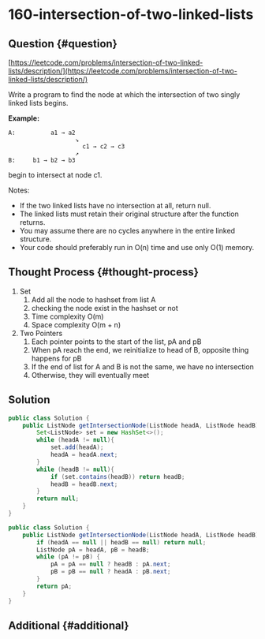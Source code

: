 # 160-intersection-of-two-linked-lists

## Question {#question}

[https://leetcode.com/problems/intersection-of-two-linked-lists/description/](https://leetcode.com/problems/intersection-of-two-linked-lists/description/)

Write a program to find the node at which the intersection of two singly linked lists begins.

**Example:**

```text
A:          a1 → a2
                   ↘
                     c1 → c2 → c3
                   ↗            
B:     b1 → b2 → b3
```

begin to intersect at node c1.

Notes:

* If the two linked lists have no intersection at all, return null.
* The linked lists must retain their original structure after the function returns.
* You may assume there are no cycles anywhere in the entire linked structure.
* Your code should preferably run in O\(n\) time and use only O\(1\) memory.

## Thought Process {#thought-process}

1. Set
   1. Add all the node to hashset from list A
   2. checking the node exist in the hashset or not
   3. Time complexity O\(m\)
   4. Space complexity O\(m + n\)
2. Two Pointers
   1. Each pointer points to the start of the list, pA and pB
   2. When pA reach the end, we reinitialize to head of B, opposite thing happens for pB
   3. If the end of list for A and B is not the same, we have no intersection
   4. Otherwise, they will eventually meet

## Solution

```java
public class Solution {
    public ListNode getIntersectionNode(ListNode headA, ListNode headB) {
        Set<ListNode> set = new HashSet<>();
        while (headA != null){
            set.add(headA);
            headA = headA.next;
        }
        while (headB != null){
            if (set.contains(headB)) return headB;
            headB = headB.next;
        }
        return null;
    }
}
```

```java
public class Solution {
    public ListNode getIntersectionNode(ListNode headA, ListNode headB) {
        if (headA == null || headB == null) return null;
        ListNode pA = headA, pB = headB;
        while (pA != pB) {
            pA = pA == null ? headB : pA.next;
            pB = pB == null ? headA : pB.next;
        }
        return pA;
    }
}
```

## Additional {#additional}

